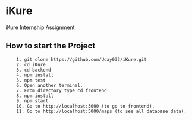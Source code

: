 # iKure
iKure Internship Assignment

## How to start the Project
```
    1. git clone https://github.com/Uday032/iKure.git
    2. cd iKure
    3. cd backend
    4. npm install
    5. npm test
    6. Open another terminal.
    7. From directory type cd frontend
    8. npm install 
    9. npm start
    10. Go to http://localhost:3000 (to go to frontend).
    11. Go to http://localhost:5000/maps (to see all database data).
```
